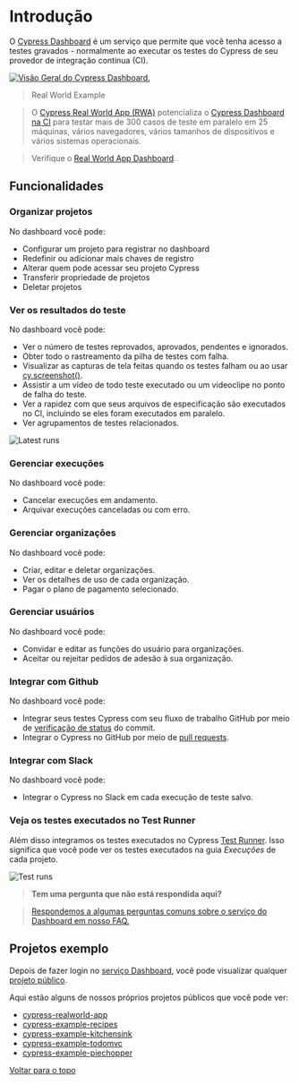 # Introdução

O [Cypress Dashboard](https://on.cypress.io/dashboard) é um serviço que permite que você tenha acesso a 
testes gravados - normalmente ao executar os testes do Cypress de seu provedor de integração contínua (CI).

[![Visão Geral do Cypress Dashboard.](https://img.youtube.com/vi/ezp60FUnjGg/0.jpg)](https://youtu.be/ezp60FUnjGg)

>  Real World Example

> O [Cypress Real World App (RWA)](https://github.com/cypress-io/cypress-realworld-app) potencializa o 
[Cypress Dashboard na CI](https://dashboard.cypress.io/projects/7s5okt) para testar mais de 300 casos de teste
em paralelo em 25 máquinas, vários navegadores, vários tamanhos de dispositivos e vários sistemas operacionais.

> Verifique o [Real World App Dashboard](https://dashboard.cypress.io/projects/7s5okt).

## Funcionalidades

### Organizar projetos

No dashboard você pode:

- Configurar um projeto para registrar no dashboard
- Redefinir ou adicionar mais chaves de registro
- Alterar quem pode acessar seu projeto Cypress
- Transferir propriedade de projetos
- Deletar projetos

### Ver os resultados do teste

No dashboard você pode:

[//]: <> (TODO - Adicionar link cy.request)

- Ver o número de testes reprovados, aprovados, pendentes e ignorados.
- Obter todo o rastreamento da pilha de testes com falha.
- Visualizar as capturas de tela feitas quando os testes falham ou 
ao usar [cy.screenshot()](https://docs.cypress.io/api/commands/screenshot.html).
- Assistir a um vídeo de todo teste executado ou um videoclipe no ponto de falha do teste.
- Ver a rapidez com que seus arquivos de especificação são executados no CI, incluindo se eles foram executados em paralelo.
- Ver agrupamentos de testes relacionados. 

![Latest runs](https://docs.cypress.io/img/dashboard/dashboard-runs-list.38bf0e41.png)

### Gerenciar execuções

No dashboard você pode:

- Cancelar execuções em andamento.
- Arquivar execuções canceladas ou com erro.

### Gerenciar organizações

No dashboard você pode:

- Criar, editar e deletar organizações.
- Ver os detalhes de uso de cada organização.
- Pagar o plano de pagamento selecionado.

### Gerenciar usuários

No dashboard você pode:

- Convidar e editar as funções do usuário para organizações.
- Aceitar ou rejeitar pedidos de adesão à sua organização. 

### Integrar com Github

No dashboard você pode:

[//]: <> (TODO - Adicionar links verificação de status e pull requests)

- Integrar seus testes Cypress com seu fluxo de trabalho GitHub por meio de 
[verificação de status](https://docs.cypress.io/guides/dashboard/github-integration.html#Status-checks) 
do commit.
- Integrar o Cypress no GitHub por meio de 
[pull requests](https://docs.cypress.io/guides/dashboard/github-integration.html#Pull-request-comments).

### Integrar com Slack

No dashboard você pode:

- Integrar o Cypress no Slack em cada execução de teste salvo.

### **Veja os testes executados no Test Runner**

[//]: <> (TODO - Adicionar link Test Runner)
Além disso integramos os testes executados no Cypress 
[Test Runner](https://docs.cypress.io/guides/core-concepts/test-runner.html). 
Isso significa que você pode ver os testes executados na guia *Execuções* de cada projeto.

![Test runs](https://docs.cypress.io/img/dashboard/runs-list-in-desktop-gui.c0a8a677.png)

> **Tem uma pergunta que não está respondida aqui?**

> [Respondemos a algumas perguntas comuns sobre o serviço do Dashboard em nosso FAQ.](https://docs.cypress.io/faq/questions/dashboard-faq.html)

## Projetos exemplo

[//]: <> (TODO - Adicionar links Dashboard e projeto público)
Depois de fazer login no [serviço Dashboard](https://on.cypress.io/dashboard), 
você pode visualizar qualquer 
[projeto público](https://docs.cypress.io/guides/dashboard/projects.html#Public-vs-Private).

Aqui estão alguns de nossos próprios projetos públicos que você pode ver:

- [cypress-realworld-app](https://dashboard.cypress.io/projects/7s5okt)
- [cypress-example-recipes](https://dashboard.cypress.io/#/projects/6p53jw)
- [cypress-example-kitchensink](https://dashboard.cypress.io/#/projects/4b7344)
- [cypress-example-todomvc](https://dashboard.cypress.io/#/projects/245obj)
- [cypress-example-piechopper](https://dashboard.cypress.io/#/projects/fuduzp)

[Voltar para o topo](#introdução)
